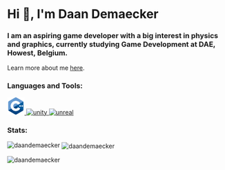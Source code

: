 <h1 align="left">Hi 👋, I'm Daan Demaecker</h1>
<h3 align="left"> I am an aspiring game developer with a big interest in physics and graphics, currently studying Game Development at DAE, Howest, Belgium.</h3>  
Learn more about me 
<a href="https://daandemaecker.github.io">here</a>.


<h3 align="left">Languages and Tools:</h3>
<p align="left"> <a href="https://www.w3schools.com/cpp/" target="_blank" rel="noreferrer"> <img src="https://raw.githubusercontent.com/devicons/devicon/master/icons/cplusplus/cplusplus-original.svg" alt="cplusplus" width="40" height="40"/> </a> <a href="https://unity.com/" target="_blank" rel="noreferrer"> <img src="https://www.vectorlogo.zone/logos/unity3d/unity3d-icon.svg" alt="unity" width="40" height="40"/> </a> <a href="https://unrealengine.com/" target="_blank" rel="noreferrer"> <img src="https://raw.githubusercontent.com/kenangundogan/fontisto/036b7eca71aab1bef8e6a0518f7329f13ed62f6b/icons/svg/brand/unreal-engine.svg" alt="unreal" width="40" height="40"/> </a> </p>

<h3 align="left">Stats:</h3>

<p><img align="left" src="https://github-readme-stats.vercel.app/api/top-langs?username=daandemaecker&show_icons=true&locale=en&layout=compact" alt="daandemaecker" /></p>

<p>&nbsp;<img align="center" src="https://github-readme-stats.vercel.app/api?username=daandemaecker&show_icons=true&locale=en" alt="daandemaecker" /></p>

<p><img align="center" src="https://github-readme-streak-stats.herokuapp.com/?user=daandemaecker&" alt="daandemaecker" /></p>
